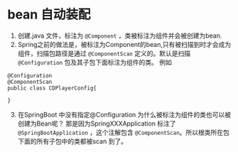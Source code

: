 # bean 自动装配

1. 创建.java 文件，标注为 ```@Component``` ，类被标注为组件并会被创建为bean.
2. Spring之前的做法是，被标注为Component的bean,只有被扫描到时才会成为组件，扫描包路径是通过
```@ComponentScan``` 定义的。默认是扫描 ```@Configuration``` 包及其子包下面标注为组件的类。
例如
```$xslt
@Configuration
@ComponentScan
public class CDPlayerConfig{

}
```
3. 在SpringBoot 中没有指定@Configuration 为什么被标注为组件的类也可以被创建为Bean呢？
那是因为SpringXXXApplication 标注了```@SpringBootApplication``` ，这个注解包含
```@ComponentScan```。所以根类所在包下面的所有子包中的类都被scan 到了。
